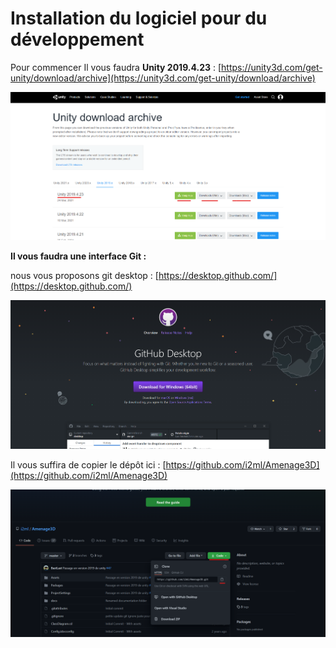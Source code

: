 # Installation du logiciel pour du développement

Pour commencer Il vous faudra **Unity 2019.4.23** : [https://unity3d.com/get-unity/download/archive](https://unity3d.com/get-unity/download/archive)

![](../.gitbook/assets/unitydl.png)

**Il vous faudra une interface Git :**

nous vous proposons git desktop : [https://desktop.github.com/](https://desktop.github.com/) 

![](../.gitbook/assets/git-mainpage.png)

Il vous suffira de copier le dépôt ici : [https://github.com/i2ml/Amenage3D](https://github.com/i2ml/Amenage3D)

![](../.gitbook/assets/clonedepot.png)


